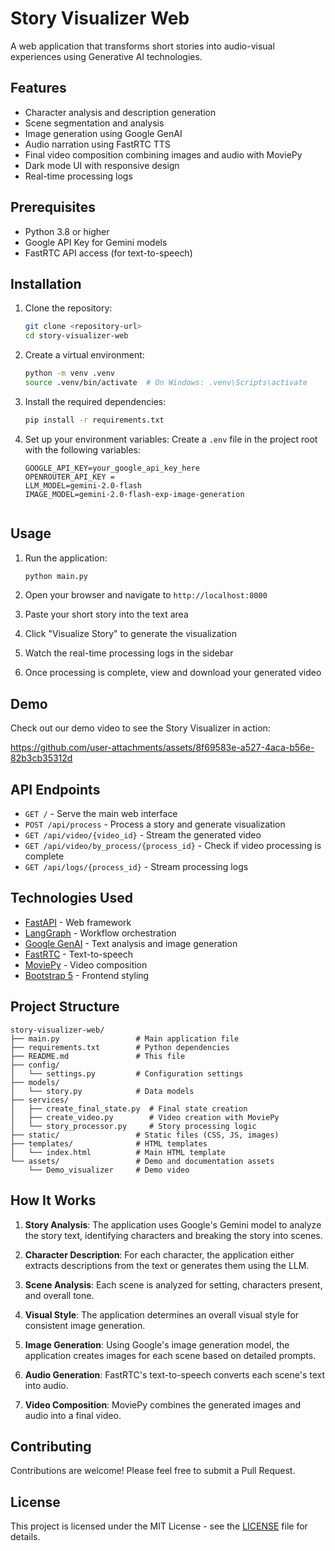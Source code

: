 # Story Visualizer Web

A web application that transforms short stories into audio-visual experiences using Generative AI technologies.

## Features

- Character analysis and description generation
- Scene segmentation and analysis
- Image generation using Google GenAI
- Audio narration using FastRTC TTS
- Final video composition combining images and audio with MoviePy
- Dark mode UI with responsive design
- Real-time processing logs

## Prerequisites

- Python 3.8 or higher
- Google API Key for Gemini models
- FastRTC API access (for text-to-speech)

## Installation

1. Clone the repository:
   ```bash
   git clone <repository-url>
   cd story-visualizer-web
   ```

2. Create a virtual environment:
   ```bash
   python -m venv .venv
   source .venv/bin/activate  # On Windows: .venv\Scripts\activate
   ```

3. Install the required dependencies:
   ```bash
   pip install -r requirements.txt
   ```

4. Set up your environment variables:
   Create a `.env` file in the project root with the following variables:
   ```env
   GOOGLE_API_KEY=your_google_api_key_here
   OPENROUTER_API_KEY = 
   LLM_MODEL=gemini-2.0-flash
   IMAGE_MODEL=gemini-2.0-flash-exp-image-generation
 
   ```

## Usage

1. Run the application:
   ```bash
   python main.py
   ```

2. Open your browser and navigate to `http://localhost:8000`

3. Paste your short story into the text area

4. Click "Visualize Story" to generate the visualization

5. Watch the real-time processing logs in the sidebar

6. Once processing is complete, view and download your generated video

## Demo

Check out our demo video to see the Story Visualizer in action:


https://github.com/user-attachments/assets/8f69583e-a527-4aca-b56e-82b3cb35312d


## API Endpoints

- `GET /` - Serve the main web interface
- `POST /api/process` - Process a story and generate visualization
- `GET /api/video/{video_id}` - Stream the generated video
- `GET /api/video/by_process/{process_id}` - Check if video processing is complete
- `GET /api/logs/{process_id}` - Stream processing logs

## Technologies Used

- [FastAPI](https://fastapi.tiangolo.com/) - Web framework
- [LangGraph](https://langchain-ai.github.io/langgraph/) - Workflow orchestration
- [Google GenAI](https://ai.google.dev/) - Text analysis and image generation
- [FastRTC](https://fastrtc.ai/) - Text-to-speech
- [MoviePy](https://zulko.github.io/moviepy/) - Video composition
- [Bootstrap 5](https://getbootstrap.com/) - Frontend styling

## Project Structure

```
story-visualizer-web/
├── main.py                 # Main application file
├── requirements.txt        # Python dependencies
├── README.md               # This file
├── config/
│   └── settings.py         # Configuration settings
├── models/
│   └── story.py            # Data models
├── services/
│   ├── create_final_state.py  # Final state creation
│   ├── create_video.py        # Video creation with MoviePy
│   └── story_processor.py     # Story processing logic
├── static/                 # Static files (CSS, JS, images)
├── templates/              # HTML templates
│   └── index.html          # Main HTML template
└── assets/                 # Demo and documentation assets
    └── Demo_visualizer     # Demo video
```

## How It Works

1. **Story Analysis**: The application uses Google's Gemini model to analyze the story text, identifying characters and breaking the story into scenes.

2. **Character Description**: For each character, the application either extracts descriptions from the text or generates them using the LLM.

3. **Scene Analysis**: Each scene is analyzed for setting, characters present, and overall tone.

4. **Visual Style**: The application determines an overall visual style for consistent image generation.

5. **Image Generation**: Using Google's image generation model, the application creates images for each scene based on detailed prompts.

6. **Audio Generation**: FastRTC's text-to-speech converts each scene's text into audio.

7. **Video Composition**: MoviePy combines the generated images and audio into a final video.

## Contributing

Contributions are welcome! Please feel free to submit a Pull Request.

## License

This project is licensed under the MIT License - see the [LICENSE](LICENSE) file for details.

